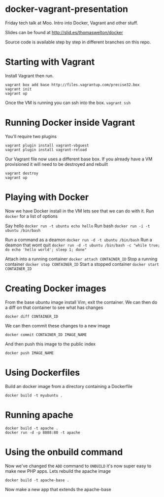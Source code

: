 docker-vagrant-presentation
===========================

Friday tech talk at Moo.
Intro into Docker, Vagrant and other stuff.

Slides can be found at http://slid.es/thomaswelton/docker

Source code is available step by step in different branches on this repo.

# Starting with Vagrant

Install Vagrant then run.

```
vagrant box add base http://files.vagrantup.com/precise32.box
vagrant init
vagrant up
```

Once the VM is running you can ssh into the box. `vagrant ssh`

# Running Docker inside Vagrant

You'll require two plugins

```
vagrant plugin install vagrant-vbguest
vagrant plugin install vagrant-reload
```

Our Vagrant file now uses a different base box. If you already have a VM provisioned it will need to be destroyed and rebuilt

```
vagrant destroy
vagrant up
```

# Playing with Docker

Now we have Docker install in the VM lets see that we can do with it. Run `docker` for a list of options

Say hello `docker run -t ubuntu echo hello`
Run bash `docker run -i -t ubuntu /bin/bash`

Run a command as a deamon `docker run -d -t ubuntu /bin/bash`
Run a deamon that wont quit `docker run -d -t ubuntu /bin/bash -c "while true; do echo 'hello world'; sleep 1; done"`

Attach into a running container `docker attach CONTAINER_ID`
Stop a running container `docker stop CONTAINER_ID`
Start a stopped container `docker start CONTAINER_ID`


# Creating Docker images

From the base ubuntu image install Vim, exit the container.
We can then do a diff on that container to see what has changes

```
docker diff CONTAINER_ID
```

We can then commit these changes to a new image

```
docker commit CONTAINER_ID IMAGE_NAME
```

And then push this image to the public index

```
docker push IMAGE_NAME
```

# Using Dockerfiles

Build an docker image from a directory containing a Dockerfile

```
docker build -t myubuntu .
```

# Running apache

```
docker build -t apache .
docker run -d -p 8888:80 -t apache
```

# Using the onbuild command

Now we've changed the `ADD` command to `ONBUILD` it's now super easy to make new PHP apps. Lets rebuild the apache image 

```
docker build -t apache-base .
```

Now make a new app that extends the apache-base



